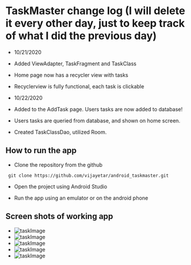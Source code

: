 # TaskMaster change log (I will delete it every other day, just to keep track of what I did the previous day)

* 10/21/2020
* Added ViewAdapter, TaskFragment and TaskClass
* Home page now has a recycler view with tasks
* Recyclerview is fully functional, each task is clickable

* 10/22/2020
* Added to the AddTask page. Users tasks are now added to database!
* Users tasks are queried from database, and shown on home screen.
* Created TaskClassDao, utilized Room.


## How to run the app
* Clone the repository from the github
```
 git clone https://github.com/vijayetar/android_taskmaster.git
```

* Open the project using Android Studio

* Run the app using an emulator or on the android phone



## Screen shots of working app
* ![taskImage](screenshots/addTask.PNG)
* ![taskImage](screenshots/homepage.PNG)
* ![taskImage](screenshots/detailsPage.PNG)
* ![taskImage](screenshots/allTask.PNG)
* ![taskImage](screenshots/submitWorking.PNG)